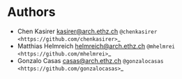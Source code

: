 Authors
=======

* Chen Kasirer <kasirer@arch.ethz.ch> `@chenkasirer <https://github.com/chenkasirer>`_
* Matthias Helmreich <helmreich@arch.ethz.ch> `@mhelmrei <https://github.com/mhelmrei>`_
* Gonzalo Casas <casas@arch.ethz.ch> `@gonzalocasas <https://github.com/gonzalocasas>`_
